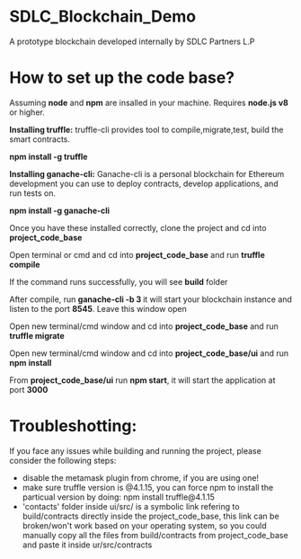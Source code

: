 # SDLC_Blockchain_Demo
A prototype blockchain developed internally by SDLC Partners L.P

# How to set up the code base?
Assuming <b>node</b> and <b>npm</b> are insalled in your machine. Requires <b>node.js v8</b> or higher.

<b>Installing truffle:</b> truffle-cli provides tool to compile,migrate,test, build the smart contracts.

<b>npm install -g truffle</b>

<b>Installing ganache-cli:</b> Ganache-cli is a personal blockchain for Ethereum development you can use to deploy contracts, develop applications, and run tests on.

<b>npm install -g ganache-cli</b>

<p>Once you have these installed correctly, clone the project and cd into <b>project_code_base</b></p>
<p>Open terminal or cmd and cd into <b>project_code_base</b> and run <b>truffle compile</b></p>
<p>If the command runs successfully, you will see <b>build</b> folder </p>
<p>After compile, run <b>ganache-cli -b 3 </b> it will start your blockchain instance and listen to the port <b>8545</b>. Leave this window open</p>
<p>Open new terminal/cmd window and cd into <b>project_code_base</b> and run <b>truffle migrate</b>
<p>Open new terminal/cmd window and cd into <b>project_code_base/ui</b> and run <b>npm install</b>
<p>From <b>project_code_base/ui</b> run <b>npm start</b>, it will start the application at port <b>3000</b>
  
 # Troubleshotting:
  <p>If you face any issues while building and running the project, please consider the following steps: </p>
  <ul>
  <li>disable the metamask plugin from chrome, if you are using one!</li>
  <li>make sure truffle version is @4.1.15, you can force npm to install the particual version by doing: npm install truffle@4.1.15</li>
  <li>'contacts' folder inside ui/src/ is a symbolic link refering to build/contracts directly inside the project_code_base, this link   can be broken/won't work based on your operating system, so you could manually copy all the files from build/contracts from project_code_base and paste it inside ur/src/contracts</li>


  </ul>




